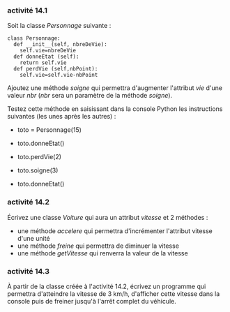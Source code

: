 ### activité 14.1

Soit la classe *Personnage* suivante :

```
class Personnage:
  def __init__(self, nbreDeVie):
    self.vie=nbreDeVie
  def donneEtat (self):
    return self.vie
  def perdVie (self,nbPoint):
    self.vie=self.vie-nbPoint
```
Ajoutez une méthode *soigne* qui permettra d'augmenter l'attribut *vie* d'une  valeur *nbr* (*nbr* sera un paramètre de la méthode *soigne*).

Testez cette méthode en saisissant dans la console Python les instructions suivantes (les unes après les autres) :

- toto = Personnage(15)

- toto.donneEtat()

- toto.perdVie(2)

- toto.soigne(3)

- toto.donneEtat()

### activité 14.2

Écrivez une classe *Voiture* qui aura un attribut *vitesse* et 2 méthodes :

- une méthode *accelere* qui permettra d'incrémenter l'attribut vitesse d'une unité
- une méthode *freine* qui permettra de diminuer la vitesse
- une méthode *getVitesse* qui renverra la valeur de la vitesse

### activité 14.3

À partir de la classe créée à l'activité 14.2, écrivez un programme qui permettra d'atteindre la vitesse de 3 km/h, d'afficher cette vitesse dans la console puis de freiner jusqu'à l'arrêt complet du véhicule.


